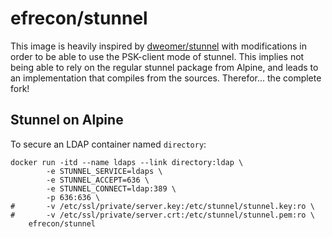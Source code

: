 # efrecon/stunnel

This image is heavily inspired by
[dweomer/stunnel](https://github.com/dweomer/dockerfiles-stunnel) with
modifications in order to be able to use the PSK-client mode of stunnel. This
implies not being able to rely on the regular stunnel package from Alpine, and
leads to an implementation that compiles from the sources. Therefor... the
complete fork!

## Stunnel on Alpine
To secure an LDAP container named `directory`:

```
docker run -itd --name ldaps --link directory:ldap \
        -e STUNNEL_SERVICE=ldaps \
        -e STUNNEL_ACCEPT=636 \
        -e STUNNEL_CONNECT=ldap:389 \
        -p 636:636 \
#       -v /etc/ssl/private/server.key:/etc/stunnel/stunnel.key:ro \
#       -v /etc/ssl/private/server.crt:/etc/stunnel/stunnel.pem:ro \
    efrecon/stunnel
```
